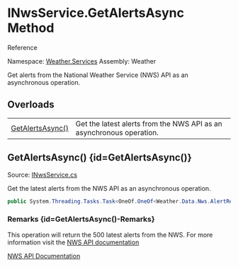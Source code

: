# INwsService.GetAlertsAsync Method

Reference

Namespace: [Weather.Services](Weather-Services.md)
Assembly: Weather

Get alerts from the National Weather Service (NWS) API as an asynchronous operation.

## Overloads

<table>
<tr>
<td><a href="GetAlertsAsync.md#GetAlertsAsync()">GetAlertsAsync()</a></td>
<td>Get the latest alerts from the NWS API as an asynchronous operation.</td>
</tr>
</table>

## GetAlertsAsync() {id=GetAlertsAsync()}

Source: [INwsService.cs](https://github.com/walton713/weather/blob/master/Source/Weather/Services/INwsService.cs#L8)

Get the latest alerts from the NWS API as an asynchronous operation.

```C#
public System.Threading.Tasks.Task<OneOf.OneOf<Weather.Data.Nws.AlertResponse, Weather.Data.Nws.ErrorResponse>> GetAlertsAsync ();
```

### Remarks {id=GetAlertsAsync()-Remarks}

This operation will return the 500 latest alerts from the NWS. For more information visit the [NWS API documentation](https://www.weather.gov/documentation/services-web-api)

<seealso>
<category ref="external">
<a href="https://www.weather.gov/documentation/services-web-api">NWS API Documentation</a>
</category>
</seealso>
